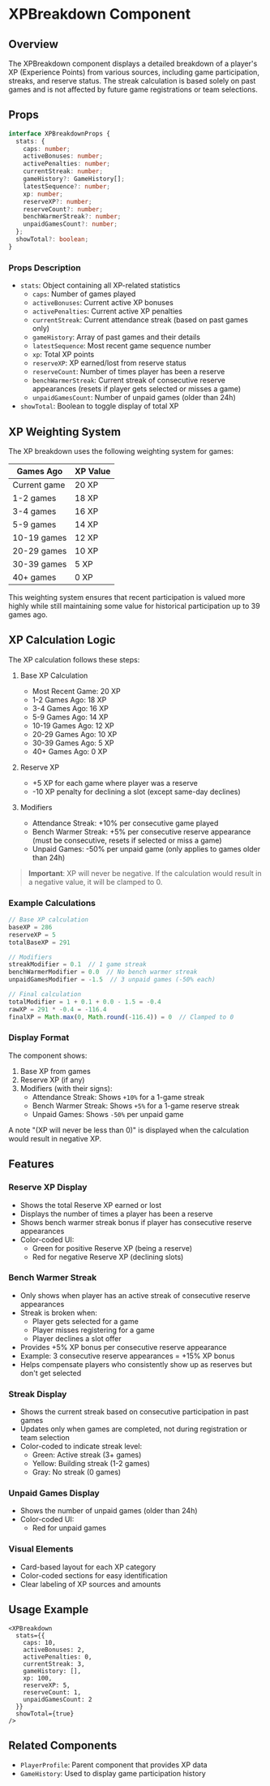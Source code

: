 # XPBreakdown Component

## Overview
The XPBreakdown component displays a detailed breakdown of a player's XP (Experience Points) from various sources, including game participation, streaks, and reserve status. The streak calculation is based solely on past games and is not affected by future game registrations or team selections.

## Props

```typescript
interface XPBreakdownProps {
  stats: {
    caps: number;
    activeBonuses: number;
    activePenalties: number;
    currentStreak: number;
    gameHistory?: GameHistory[];
    latestSequence?: number;
    xp: number;
    reserveXP?: number;
    reserveCount?: number;
    benchWarmerStreak?: number;
    unpaidGamesCount?: number;
  };
  showTotal?: boolean;
}
```

### Props Description
- `stats`: Object containing all XP-related statistics
  - `caps`: Number of games played
  - `activeBonuses`: Current active XP bonuses
  - `activePenalties`: Current active XP penalties
  - `currentStreak`: Current attendance streak (based on past games only)
  - `gameHistory`: Array of past games and their details
  - `latestSequence`: Most recent game sequence number
  - `xp`: Total XP points
  - `reserveXP`: XP earned/lost from reserve status
  - `reserveCount`: Number of times player has been a reserve
  - `benchWarmerStreak`: Current streak of consecutive reserve appearances (resets if player gets selected or misses a game)
  - `unpaidGamesCount`: Number of unpaid games (older than 24h)
- `showTotal`: Boolean to toggle display of total XP

## XP Weighting System

The XP breakdown uses the following weighting system for games:

| Games Ago    | XP Value |
|--------------|----------|
| Current game | 20 XP    |
| 1-2 games    | 18 XP    |
| 3-4 games    | 16 XP    |
| 5-9 games    | 14 XP    |
| 10-19 games  | 12 XP    |
| 20-29 games  | 10 XP    |
| 30-39 games  | 5 XP     |
| 40+ games    | 0 XP     |

This weighting system ensures that recent participation is valued more highly while still maintaining some value for historical participation up to 39 games ago.

## XP Calculation Logic

The XP calculation follows these steps:

1. Base XP Calculation
   - Most Recent Game: 20 XP
   - 1-2 Games Ago: 18 XP
   - 3-4 Games Ago: 16 XP
   - 5-9 Games Ago: 14 XP
   - 10-19 Games Ago: 12 XP
   - 20-29 Games Ago: 10 XP
   - 30-39 Games Ago: 5 XP
   - 40+ Games Ago: 0 XP

2. Reserve XP
   - +5 XP for each game where player was a reserve
   - -10 XP penalty for declining a slot (except same-day declines)

3. Modifiers
   - Attendance Streak: +10% per consecutive game played
   - Bench Warmer Streak: +5% per consecutive reserve appearance (must be consecutive, resets if selected or miss a game)
   - Unpaid Games: -50% per unpaid game (only applies to games older than 24h)

> **Important**: XP will never be negative. If the calculation would result in a negative value, it will be clamped to 0.

### Example Calculations

```typescript
// Base XP calculation
baseXP = 286
reserveXP = 5
totalBaseXP = 291

// Modifiers
streakModifier = 0.1  // 1 game streak
benchWarmerModifier = 0.0  // No bench warmer streak
unpaidGamesModifier = -1.5  // 3 unpaid games (-50% each)

// Final calculation
totalModifier = 1 + 0.1 + 0.0 - 1.5 = -0.4
rawXP = 291 * -0.4 = -116.4
finalXP = Math.max(0, Math.round(-116.4)) = 0  // Clamped to 0
```

### Display Format
The component shows:
1. Base XP from games
2. Reserve XP (if any)
3. Modifiers (with their signs):
   - Attendance Streak: Shows `+10%` for a 1-game streak
   - Bench Warmer Streak: Shows `+5%` for a 1-game reserve streak
   - Unpaid Games: Shows `-50%` per unpaid game

A note "(XP will never be less than 0)" is displayed when the calculation would result in negative XP.

## Features

### Reserve XP Display
- Shows the total Reserve XP earned or lost
- Displays the number of times a player has been a reserve
- Shows bench warmer streak bonus if player has consecutive reserve appearances
- Color-coded UI:
  - Green for positive Reserve XP (being a reserve)
  - Red for negative Reserve XP (declining slots)

### Bench Warmer Streak
- Only shows when player has an active streak of consecutive reserve appearances
- Streak is broken when:
  - Player gets selected for a game
  - Player misses registering for a game
  - Player declines a slot offer
- Provides +5% XP bonus per consecutive reserve appearance
- Example: 3 consecutive reserve appearances = +15% XP bonus
- Helps compensate players who consistently show up as reserves but don't get selected

### Streak Display
- Shows the current streak based on consecutive participation in past games
- Updates only when games are completed, not during registration or team selection
- Color-coded to indicate streak level:
  - Green: Active streak (3+ games)
  - Yellow: Building streak (1-2 games)
  - Gray: No streak (0 games)

### Unpaid Games Display
- Shows the number of unpaid games (older than 24h)
- Color-coded UI:
  - Red for unpaid games

### Visual Elements
- Card-based layout for each XP category
- Color-coded sections for easy identification
- Clear labeling of XP sources and amounts

## Usage Example

```tsx
<XPBreakdown 
  stats={{
    caps: 10,
    activeBonuses: 2,
    activePenalties: 0,
    currentStreak: 3,
    gameHistory: [],
    xp: 100,
    reserveXP: 5,
    reserveCount: 1,
    unpaidGamesCount: 2
  }}
  showTotal={true}
/>
```

## Related Components
- `PlayerProfile`: Parent component that provides XP data
- `GameHistory`: Used to display game participation history
